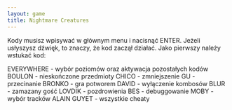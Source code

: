 ```yaml
---
layout: game
title: Nightmare Creatures
---
```


Kody musisz wpisywać w głównym menu i nacisnąć ENTER. Jeżeli 
usłyszysz
dźwięk, to znaczy, że kod zaczął działać. Jako pierwszy należy 
wstukać kod:

EVERYWHERE 	- wybór poziomów oraz aktywacja pozostałych 
kodów
BOULON 		- nieskończone przedmioty
CHICO 		- zmniejszenie
GU 		- przecinanie
BRONKO 		- gra potworem
DAVID 		- wyłączenie kombosów
BLUR 		- zamazany gość
LOVDIK 		- pozdrowienia
BES 		- debuggowanie
MOBY 		- wybór tracków
ALAIN GUYET 	- wszystkie cheaty
